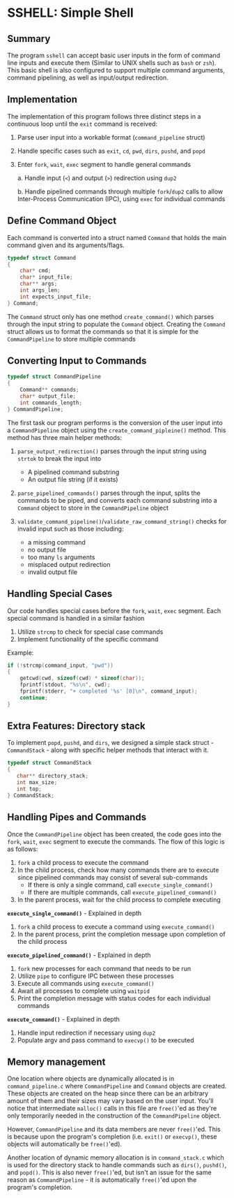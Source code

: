 # SSHELL: Simple Shell

## Summary

The program `sshell` can accept basic user inputs in the form of command line inputs and execute them (Similar to UNIX shells such as `bash` or `zsh`). This basic shell is also configured to support multiple command arguments, command pipelining, as well as input/output redirection.

## Implementation

The implementation of this program follows three distinct steps in a continuous loop until the `exit` command is received:

1. Parse user input into a workable format (`command_pipeline` struct)
2. Handle specific cases such as `exit`, `cd`, `pwd`, `dirs`, `pushd`, and `popd`
3. Enter `fork`, `wait`, `exec` segment to handle general commands

    a. Handle input (`<`) and output (`>`) redirection using `dup2`

    b. Handle pipelined commands through multiple `fork`/`dup2` calls to allow Inter-Process Communication (IPC), using `exec` for individual commands

## Define Command Object

Each command is converted into a struct named `Command` that holds the main command given and its arguments/flags.

```c
typedef struct Command
{
    char* cmd;
    char* input_file;
    char** args;
    int args_len;
    int expects_input_file;
} Command;
```

The `Command` struct only has one method `create_command()` which parses through the input string to populate the `Command` object. Creating the `Command` struct allows us to format the commands so that it is simple for the `CommandPipeline` to store multiple commands

## Converting Input to Commands

```c
typedef struct CommandPipeline
{
    Command** commands;
    char* output_file;
    int commands_length;
} CommandPipeline;
```

The first task our program performs is the conversion of the user input into a `CommandPipeline` object using the `create_command_pipleine()` method. This method has three main helper methods:

1. `parse_output_redirection()` parses through the input string using `strtok` to break the input into
    - A pipelined command substring
    - An output file string (if it exists)

2. `parse_pipelined_commands()` parses through the input, splits the commands to be piped, and converts each command substring into a `Command` object to store in the `CommandPipeline` object

3. `validate_command_pipeline()`/`validate_raw_command_string()` checks for invalid input such as those including:
    - a missing command
    - no output file
    - too many `ls` arguments
    - misplaced output redirection
    - invalid output file


## Handling Special Cases

Our code handles special cases before the `fork`, `wait`, `exec` segment. Each special command is handled in a similar fashion

1. Utilize `strcmp` to check for special case commands
2. Implement functionality of the specific command

Example:
```c
if (!strcmp(command_input, "pwd"))
{
    getcwd(cwd, sizeof(cwd) * sizeof(char));
    fprintf(stdout, "%s\n", cwd);
    fprintf(stderr, "+ completed '%s' [0]\n", command_input);
    continue;
}
```

## Extra Features: Directory stack

To implement `popd`, `pushd`, and `dirs`, we designed a simple stack struct - `CommandStack` - along with specific helper methods that interact with it.

```c
typedef struct CommandStack
{
   char** directory_stack;
   int max_size;
   int top;
} CommandStack;
```

## Handling Pipes and Commands

Once the `CommandPipeline` object has been created, the code goes into the `fork`, `wait`, `exec` segment to execute the commands. The flow of this logic is as follows:
1. `fork` a child process to execute the command
2. In the child process, check how many commands there are to execute since pipelined commands may consist of several sub-commands
    - If there is only a single command, call `execute_single_command()`
    - If there are multiple commands, call `execute_pipelined_command()`
3. In the parent process, wait for the child process to complete executing

**`execute_single_command()`** - Explained in depth
1. `fork` a child process to execute a command using `execute_command()`
2. In the parent process, print the completion message upon completion of the child process

**`execute_pipelined_command()`** - Explained in depth
1. `fork` new processes for each command that needs to be run
2. Utilize `pipe` to configure IPC between these processes
3. Execute all commands using `execute_command()`
4. Await all processes to complete using `waitpid`
5. Print the completion message with status codes for each individual commands

**`execute_command()`** - Explained in depth
1. Handle input redirection if necessary using `dup2`
2. Populate argv and pass command to `execvp()` to be executed

## Memory management

One location where objects are dynamically allocated is in `command_pipeline.c` where `CommandPipeline` and `Command` objects are created. These objects are created on the heap since there can be an arbitrary amount of them and their sizes may vary based on the user input. You'll notice that intermediate `malloc()` calls in this file are `free()`'ed as they're only temporarily needed in the construction of the `CommandPipeline` object.

However, `CommandPipeline` and its data members are never `free()`'ed. This is because upon the program's completion (i.e. `exit()` or `execvp()`, these objects will automatically be `free()`'ed).

Another location of dynamic memory allocation is in `command_stack.c` which is used for the directory stack to handle commands such as `dirs()`, `pushd()`, and `popd()`. This is also never `free()`'ed, but isn't an issue for the same reason as `CommandPipeline` - it is automatically `free()`'ed upon the program's completion.